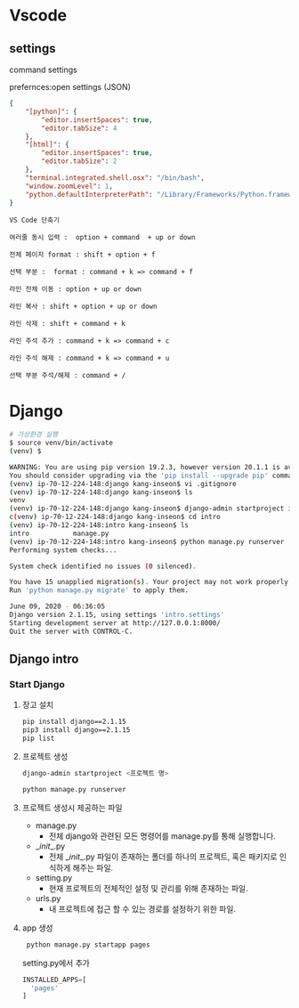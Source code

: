 # Vscode



## settings

command settings

prefernces:open settings (JSON)

```json
{
    "[python]": {
        "editor.insertSpaces": true,
        "editor.tabSize": 4
    },
    "[html]": {
        "editor.insertSpaces": true,
        "editor.tabSize": 2
    },
    "terminal.integrated.shell.osx": "/bin/bash",
    "window.zoomLevel": 1,
    "python.defaultInterpreterPath": "/Library/Frameworks/Python.framework/Versions/3.8/bin/python3"
}

```

```
VS Code 단축기

여러줄 동시 입력 :  option + command  + up or down

전체 페이지 format : shift + option + f

선택 부분 :  format : command + k => command + f

라인 전체 이동 : option + up or down 

라인 복사 : shift + option + up or down 

라인 삭제 : shift + command + k

라인 주석 추가 : command + k => command + c

라인 주석 해제 : command + k => command + u

선택 부분 주석/해제 : command + /

```

# Django



```bash
# 가상환경 실행
$ source venv/bin/activate
(venv) $ 
```

```bash
WARNING: You are using pip version 19.2.3, however version 20.1.1 is available.
You should consider upgrading via the 'pip install --upgrade pip' command.
(venv) ip-70-12-224-148:django kang-inseon$ vi .gitignore
(venv) ip-70-12-224-148:django kang-inseon$ ls
venv
(venv) ip-70-12-224-148:django kang-inseon$ django-admin startproject intro
c(venv) ip-70-12-224-148:django kang-inseon$ cd intro
(venv) ip-70-12-224-148:intro kang-inseon$ ls
intro           manage.py
(venv) ip-70-12-224-148:intro kang-inseon$ python manage.py runserver
Performing system checks...

System check identified no issues (0 silenced).

You have 15 unapplied migration(s). Your project may not work properly until you apply the migrations for app(s): admin, auth, contenttypes, sessions.
Run 'python manage.py migrate' to apply them.

June 09, 2020 - 06:36:05
Django version 2.1.15, using settings 'intro.settings'
Starting development server at http://127.0.0.1:8000/
Quit the server with CONTROL-C.

```

## Django intro

### Start Django

1. 장고 설치

   ```bash
   pip install django==2.1.15
   pip3 install django==2.1.15
   pip list
   ```

   

2. 프로젝트 생성

   ```bash
   django-admin startproject <프로젝트 명>
   ```

   ```bash
   python manage.py runserver
   ```

3. 프로젝트 생성시 제공하는 파일

   - manage.py
     - 전체 django와 관련된 모든 명령어를 manage.py를 통해 실행합니다.
   - \__init__.py
     - 전체 \__init__.py 파일이 존재하는 폴더를 하나의 프로젝트, 혹은 패키지로 인식하게 해주는 파일.
   - setting.py
     - 현재 프로젝트의 전체적인 설정 및 관리를 위해 존재하는 파일.
   - urls.py
     - 내 프로젝트에 접근 할 수 있는 경로를 설정하기 위한 파일.

4. app 생성

   ```bash
    python manage.py startapp pages
   ```

   setting.py에서 추가

   ```python
   INSTALLED_APPS=[
     'pages'
   ]
   ```

   

   

